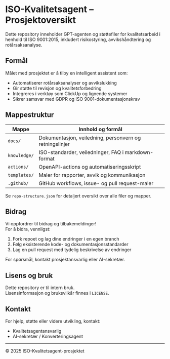 # ISO-Kvalitetsagent – Prosjektoversikt

Dette repository inneholder GPT-agenten og støttefiler for kvalitetsarbeid i henhold til ISO 9001:2015, inkludert risikostyring, avvikshåndtering og rotårsaksanalyse.

## Formål

Målet med prosjektet er å tilby en intelligent assistent som:

- Automatiserer rotårsaksanalyser og avvikslukking
- Gir støtte til revisjon og kvalitetsforbedring
- Integreres i verktøy som ClickUp og lignende systemer
- Sikrer samsvar med GDPR og ISO 9001-dokumentasjonskrav

## Mappestruktur

| Mappe       | Innhold og formål                                      |
|-------------|-------------------------------------------------------|
| `docs/`     | Dokumentasjon, veiledning, personvern og retningslinjer|
| `knowledge/`| ISO-standarder, veiledninger, FAQ i markdown-format    |
| `actions/`  | OpenAPI-actions og automatiseringsskript               |
| `templates/`| Maler for rapporter, avvik og kommunikasjon            |
| `.github/`  | GitHub workflows, issue- og pull request-maler         |

Se `repo-structure.json` for detaljert oversikt over alle filer og mapper.

## Bidrag

Vi oppfordrer til bidrag og tilbakemeldinger!  
For å bidra, vennligst:

1. Fork repoet og lag dine endringer i en egen branch  
2. Følg eksisterende kode- og dokumentasjonsstandarder  
3. Lag en pull request med tydelig beskrivelse av endringer  

For spørsmål, kontakt prosjektansvarlig eller AI-sekretær.

## Lisens og bruk

Dette repository er til intern bruk.  
Lisensinformasjon og bruksvilkår finnes i `LICENSE`.

## Kontakt

For hjelp, støtte eller videre utvikling, kontakt:  
- Kvalitetsagentansvarlig  
- AI-sekretær / Konverteringsagent

---

© 2025 ISO-Kvalitetsagent-prosjektet

